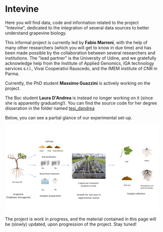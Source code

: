 # Intevine
Here you will find data, code and information related to the project "Intevine", dedicated to the integration of several data sources to better understand grapevine biology.

This informal project is currently led by **Fabio Marroni**, with the help of many other researchers (which you will get to know in due time) and has been made possible by the collaboration between several researchers and institutions. The "lead partner" is the University of Udine, and we gratefully acknowledge help from the Institute of Applied Genomics, IGA technology services s.r.l., Vivai Cooperativi Rauscedo, and the IMEM institute of CNR in Parma. 

Currently, the PhD student **Massimo Guazzini** is actively working on the project.

The Bsc student **Laura D'Andrea** is instead no longer working on it (since she is apparently graduating!). You can find the source code for her degree disseration in the folder named [tesi_dandrea](tesi_dandrea)


Below, you can see a partial glance of our experimental set-up.


![alt text](experimental_setup.png)

The project is work in progress, and the material contained in this page will be (slowly) updated, upon progression of the project. Stay tuned!
